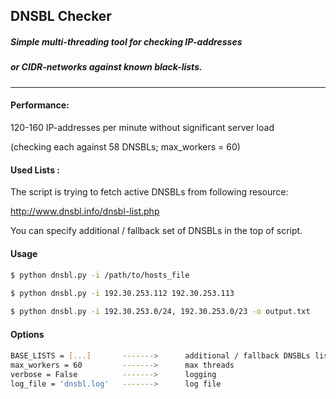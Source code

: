 
DNSBL Checker
----

##### Simple multi-threading tool for checking IP-addresses
##### or CIDR-networks against known black-lists.

----

#### Performance:
120-160 IP-addresses per minute without significant server load

(checking each against 58 DNSBLs; max_workers = 60)

#### Used Lists :
The script is trying to fetch active DNSBLs from following resource:

http://www.dnsbl.info/dnsbl-list.php

You can specify additional / fallback set of DNSBLs in the top of script.

#### Usage
####
```sh
$ python dnsbl.py -i /path/to/hosts_file

$ python dnsbl.py -i 192.30.253.112 192.30.253.113

$ python dnsbl.py -i 192.30.253.0/24, 192.30.253.0/23 -o output.txt
```

#### Options
####
```sh
BASE_LISTS = [...]       ------->      additional / fallback DNSBLs list
max_workers = 60         ------->      max threads
verbose = False          ------->      logging
log_file = 'dnsbl.log'   ------->      log file
```

